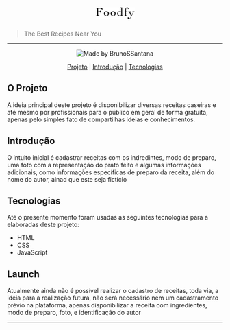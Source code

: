 
<h1 align="center">
    <img alt="Foodfy" src="https://github.com/BrunoSSantana/Foodfy/blob/master/assets/logo.png"/>
</h1>

> The Best Recipes Near You
---

<p align="center">
  
  <img alt="Made by BrunoSSantana" src="https://img.shields.io/badge/by-BrunoSSantana-bri">

</p>



<p align="center">
  <a href="#o-projeto">Projeto</a> |  
  <a href="#introduction">Introdução</a> |
  <a href="#tecnologias">Tecnologias</a>
</p>

## O Projeto
A ideia principal deste projeto é disponibilizar diversas receitas caseiras e até mesmo por profissionais para o público em geral de forma gratuita, apenas pelo simples fato de compartilhas ideias e conhecimentos.

## <a name="introduction"></a> Introdução
O intuito inicial é cadastrar receitas com os indredintes, modo de preparo, uma foto com a representação do prato feito e algumas informações adicionais, como informações específicas de preparo da receita, além do nome do autor, ainad que este seja fictício

## Tecnologias
Até o presente momento foram usadas as seguintes tecnologias para a elaboradas deste projeto:
* HTML
* CSS
* JavaScript

## Launch
Atualmente ainda não é possível realizar o cadastro de receitas, toda via, a ideia para a realização futura, não será necessário nem um cadastramento prévio na plataforma, apenas disponibilizar a receita com ingredientes,  modo de preparo, foto, e identificação do autor

***
